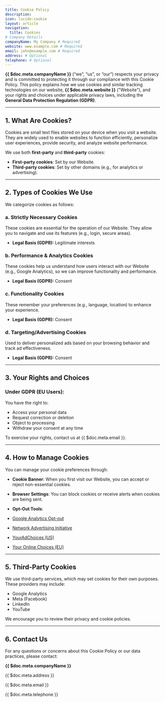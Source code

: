 ```yaml
---
title: Cookie Policy
description:
icon: lucide:cookie
layout: article
navigation:
  title: Cookies
# Company Details
companyName: My Company # Required
website: www.example.com # Required
email: john@example.com # Required
address: # Optional
telephone: # Optional
---
```


**{{ $doc.meta.companyName }}** (“we”, “us”, or “our”) respects your privacy and is committed to protecting it through our compliance with this Cookie Policy. This policy explains how we use cookies and similar tracking technologies on our website, **{{ $doc.meta.website }}** ("Website"), and your rights and choices under applicable privacy laws, including the **General Data Protection Regulation (GDPR)**.

---

## 1. What Are Cookies?

Cookies are small text files stored on your device when you visit a website. They are widely used to enable websites to function efficiently, personalize user experiences, provide security, and analyze website performance.

We use both **first-party** and **third-party** cookies:

* **First-party cookies**: Set by our Website.
* **Third-party cookies**: Set by other domains (e.g., for analytics or advertising).

---

## 2. Types of Cookies We Use

We categorize cookies as follows:

### a. **Strictly Necessary Cookies**

These cookies are essential for the operation of our Website. They allow you to navigate and use its features (e.g., login, secure areas).

* **Legal Basis (GDPR):** Legitimate interests

### b. **Performance & Analytics Cookies**

These cookies help us understand how users interact with our Website (e.g., Google Analytics), so we can improve functionality and performance.

* **Legal Basis (GDPR):** Consent

### c. **Functionality Cookies**

These remember your preferences (e.g., language, location) to enhance your experience.

* **Legal Basis (GDPR):** Consent

### d. **Targeting/Advertising Cookies**

Used to deliver personalized ads based on your browsing behavior and track ad effectiveness.

* **Legal Basis (GDPR):** Consent

---

## 3. Your Rights and Choices

### Under GDPR (EU Users):

You have the right to:

* Access your personal data
* Request correction or deletion
* Object to processing
* Withdraw your consent at any time

To exercise your rights, contact us at {{ $doc.meta.email }}.

---

## 4. How to Manage Cookies

You can manage your cookie preferences through:

* **Cookie Banner**: When you first visit our Website, you can accept or reject non-essential cookies.
* **Browser Settings**: You can block cookies or receive alerts when cookies are being sent.
* **Opt-Out Tools**:

* [Google Analytics Opt-out](https://tools.google.com/dlpage/gaoptout)
* [Network Advertising Initiative](https://optout.networkadvertising.org/)
* [YourAdChoices (US)](https://youradchoices.com/)
* [Your Online Choices (EU)](https://www.youronlinechoices.com/)

---

## 5. Third-Party Cookies

We use third-party services, which may set cookies for their own purposes. These providers may include:

* Google Analytics
* Meta (Facebook)
* LinkedIn
* YouTube

We encourage you to review their privacy and cookie policies.

---

## 6. Contact Us

For any questions or concerns about this Cookie Policy or our data practices, please contact:

**{{ $doc.meta.companyName }}**

{{ $doc.meta.address }}

{{ $doc.meta.email }}

{{ $doc.meta.telephone }}
